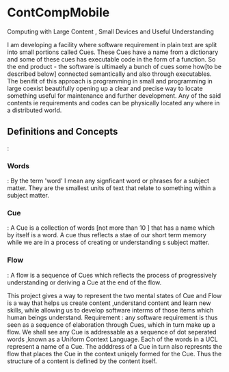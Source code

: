 ContCompMobile
==============

Computing with Large Content , Small Devices  and Useful Understanding

I am developing a facility where software requirement in plain text are split into small portions called Cues. These Cues have a name from a dictionary and some of these cues has executable code in the form of a function. So the end product - the software is ultimaely a bunch of cues some how[to be described below] connected semantically and also through executables.
The benifit of this approach is programming in small and programming in large coexist beautifully opening up a clear and precise way to locate something useful for maintenance and further development. Any of the said contents ie requirements and codes can be physically located any where in a distributed world.
<h2>Definitions and Concepts</h2>:
 

<h3>Words</h3> : By the term 'word' I mean any signficant word or phrases for a subject matter. They are the smallest units of text that relate to something within a subject matter.
<h3>Cue</h3> : A Cue is a collection of words [not more than 10 ] that has a name which by itself is a word. A cue thus reflects a stae of our short term memory while we are in a process of creating or understanding s subject matter.
<h3>Flow </h3>: A flow is a sequence of Cues which reflects the process of progressively understanding or deriving a Cue at the end of the flow.
<p>
This project  gives a way to represent the two mental states of Cue and Flow is a way that helps us create content ,understand content and learn new skills, while allowing us to develop software interms of those items which human beings understand.
Requirement : any software requirement is thus seen as a sequence of elaboration through Cues, which in turn make up a flow.
We shall see any Cue is addressable as a sequence of dot seperated words ,known as a Uniform Context Language. Each of the words in a UCL represent a name of a Cue.
The adddress of a Cue in turn also represnts the flow that places  the Cue in the context uniqely formed for the Cue. Thus the structure of a content is defined by the content itself.







